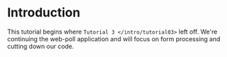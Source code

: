 # Introduction

This tutorial begins where `Tutorial 3 </intro/tutorial03>` left off. We're continuing the web-poll application and will focus on form processing and cutting down our code.
